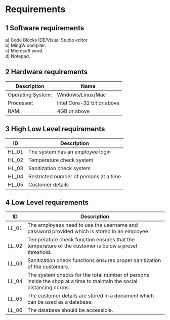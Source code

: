 # Requirements

## 1 Software requirements

a) Code Blocks IDE/Visual Studio editor.\
b) MingW compiler.\
c) Microsoft word.\
d) Notepad.

## 2 Hardware requirements

|**Description**|**Name**|
|---------------|--------| 
|Operating System:|Windows/Linux/Mac|
|Processor:|Intel Core-32 bit or above|
|RAM:|4GB or above|

## 3 High Low Level requirements

|**ID**|**Description**| 
|------|---------------| 
|HL_01|The system has an employee login|  
|HL_02|Temperature check system|   
|HL_03|Sanitization check system|  
|HL_04|Restricted number of persons at a time| 
|HL_05|Customer details|

## 4 Low Level requirements
|**ID**|**Description**| 
|------|-------------| 
|LL_01|The employees need to use the username and password provided which is stored in an employee.                         |  
|LL_02|Temperature check function ensures that the temperature of the customer is below a preset threshold.                 |   
|LL_03|Sanitization check functions ensures proper sanitization of the customers.                                           |  
|LL_04|The system checks for the total number of persons inside the shop at a time to maintain the social distancing norms. | 
|LL_05|The customer details are stored in a document which can be used as a database.                                       |
|LL_06|The database should be accessible.                                                                                   |
